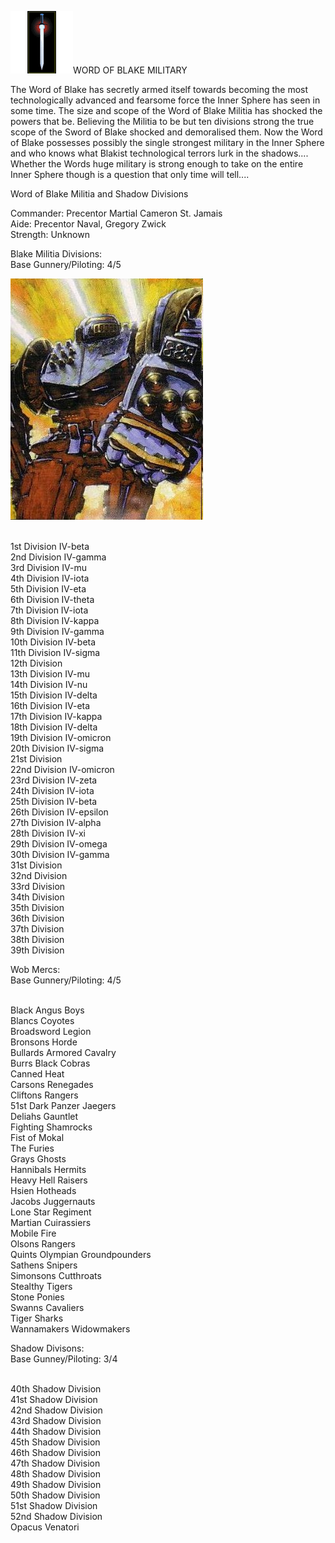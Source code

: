 
![woblogo](../_img/wordofblake.gif)WORD OF BLAKE MILITARY

The Word of Blake has secretly armed itself towards becoming the most technologically advanced and fearsome force the Inner Sphere has seen in some time. The size and scope of the Word of Blake Militia has shocked the powers that be. Believing the Militia to be but ten divisions strong the true scope of the Sword of Blake shocked and demoralised them. Now the Word of Blake possesses possibly the single strongest military in the Inner Sphere and who knows what Blakist technological terrors lurk in the shadows.... Whether the Words huge military is strong enough to take on the entire Inner Sphere though is a question that only time will tell.... 

Word of Blake Militia and Shadow Divisions

Commander: Precentor Martial Cameron St. Jamais
<br>Aide: Precentor Naval, Gregory Zwick
<br>Strength: Unknown

Blake Militia Divisions:
<br>Base Gunnery/Piloting: 4/5

![wobmech](../_img/c88604682e32ecf318d4ae8379bdd36e.jpg)

<br>1st Division IV-beta
<br>2nd Division IV-gamma
<br>3rd Division IV-mu
<br>4th Division IV-iota
<br>5th Division IV-eta
<br>6th Division IV-theta
<br>7th Division IV-iota
<br>8th Division IV-kappa
<br>9th Division IV-gamma
<br>10th Division IV-beta
<br>11th Division IV-sigma
<br>12th Division
<br>13th Division IV-mu
<br>14th Division IV-nu
<br>15th Division IV-delta
<br>16th Division IV-eta
<br>17th Division IV-kappa
<br>18th Division IV-delta
<br>19th Division IV-omicron
<br>20th Division IV-sigma
<br>21st Division
<br>22nd Division IV-omicron
<br>23rd Division IV-zeta
<br>24th Division IV-iota
<br>25th Division IV-beta
<br>26th Division IV-epsilon
<br>27th Division IV-alpha
<br>28th Division IV-xi
<br>29th Division IV-omega
<br>30th Division IV-gamma
<br>31st Division
<br>32nd Division
<br>33rd Division
<br>34th Division
<br>35th Division
<br>36th Division
<br>37th Division
<br>38th Division
<br>39th Division

Wob Mercs:
<br>Base Gunnery/Piloting: 4/5

<br>Black Angus Boys
<br>Blancs Coyotes
<br>Broadsword Legion
<br>Bronsons Horde
<br>Bullards Armored Cavalry
<br>Burrs Black Cobras
<br>Canned Heat
<br>Carsons Renegades
<br>Cliftons Rangers
<br>51st Dark Panzer Jaegers
<br>Deliahs Gauntlet
<br>Fighting Shamrocks
<br>Fist of Mokal
<br>The Furies
<br>Grays Ghosts
<br>Hannibals Hermits
<br>Heavy Hell Raisers
<br>Hsien Hotheads
<br>Jacobs Juggernauts
<br>Lone Star Regiment
<br>Martian Cuirassiers
<br>Mobile Fire
<br>Olsons Rangers
<br>Quints Olympian Groundpounders
<br>Sathens Snipers
<br>Simonsons Cutthroats
<br>Stealthy Tigers
<br>Stone Ponies
<br>Swanns Cavaliers
<br>Tiger Sharks
<br>Wannamakers Widowmakers


Shadow Divisons:
<br>Base Gunney/Piloting: 3/4

<br>40th Shadow Division
<br>41st Shadow Division
<br>42nd Shadow Division
<br>43rd Shadow Division
<br>44th Shadow Division
<br>45th Shadow Division
<br>46th Shadow Division
<br>47th Shadow Division
<br>48th Shadow Division
<br>49th Shadow Division
<br>50th Shadow Division
<br>51st Shadow Division
<br>52nd Shadow Division
<br>Opacus Venatori


